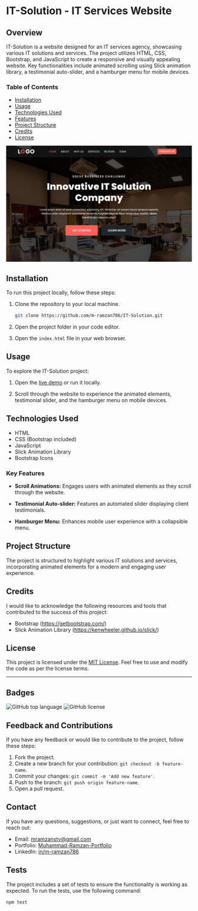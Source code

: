 # IT-Solution - IT Services Website

## Overview

IT-Solution is a website designed for an IT services agency, showcasing various IT solutions and services. The project utilizes HTML, CSS, Bootstrap, and JavaScript to create a responsive and visually appealing website. Key functionalities include animated scrolling using Slick animation library, a testimonial auto-slider, and a hamburger menu for mobile devices.

### Table of Contents

- [Installation](#installation)
- [Usage](#usage)
- [Technologies Used](#technologies-used)
- [Features](#key-features)
- [Project Structure](#project-structure)
- [Credits](#credits)
- [License](#license)

![IT-Solution - IT Services Website Screenshot](assets/img/it-solution-thumbnail.png)

## Installation

To run this project locally, follow these steps:

1. Clone the repository to your local machine.
    ```bash
    git clone https://github.com/m-ramzan786/IT-Solution.git
    ```

2. Open the project folder in your code editor.

3. Open the `index.html` file in your web browser.

## Usage

To explore the IT-Solution project:

1. Open the [live demo](https://it-solution-mu.vercel.app/) or run it locally.

2. Scroll through the website to experience the animated elements, testimonial slider, and the hamburger menu on mobile devices.

## Technologies Used

- HTML
- CSS (Bootstrap included)
- JavaScript
- Slick Animation Library
- Bootstrap Icons

### Key Features

- **Scroll Animations:** Engages users with animated elements as they scroll through the website.
  
- **Testimonial Auto-slider:** Features an automated slider displaying client testimonials.

- **Hamburger Menu:** Enhances mobile user experience with a collapsible menu.

## Project Structure

The project is structured to highlight various IT solutions and services, incorporating animated elements for a modern and engaging user experience.

## Credits

I would like to acknowledge the following resources and tools that contributed to the success of this project:

- Bootstrap (https://getbootstrap.com/)
- Slick Animation Library (https://kenwheeler.github.io/slick/)

## License

This project is licensed under the [MIT License](LICENSE). Feel free to use and modify the code as per the license terms.

---

## Badges

![GitHub top language](https://img.shields.io/github/languages/top/m-ramzan786/creative-digital-agency)
![GitHub license](https://img.shields.io/github/license/m-ramzan786/creative-digital-agency)

## Feedback and Contributions

If you have any feedback or would like to contribute to the project, follow these steps:

1. Fork the project.
2. Create a new branch for your contribution: `git checkout -b feature-name`.
3. Commit your changes: `git commit -m 'Add new feature'`.
4. Push to the branch: `git push origin feature-name`.
5. Open a pull request.

## Contact

If you have any questions, suggestions, or just want to connect, feel free to reach out:

- Email: [mramzanstv@gmail.com](mramzanstv@gmail.com)
- Portfolio: [Muhammad-Ramzan-Portfolio](https://muhammad-ramzan.vercel.app/)
- LinkedIn: [in/m-ramzan786](https://www.linkedin.com/in/m-ramzan786/)

## Tests

The project includes a set of tests to ensure the functionality is working as expected. To run the tests, use the following command:
```bash
npm test
